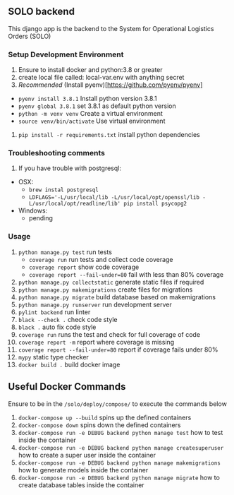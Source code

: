 ## SOLO backend

This django app is the backend to the System for Operational Logistics Orders (SOLO)

### Setup Development Environment
1. Ensure to install docker and python:3.8 or greater
1. create local file called: local-var.env with anything secret
1.  *Recommended* (Install pyenv)[https://github.com/pyenv/pyenv]
 - `pyenv install 3.8.1` Install python version 3.8.1
 - `pyenv global 3.8.1` set 3.8.1 as default python version 
 - `python -m venv venv` Create a virtual environment
 - `source venv/bin/activate` Use virtual environment
1. `pip install -r requirements.txt` install python dependencies
  
### Troubleshooting comments
1. If you have trouble with postgresql:
 - OSX:
   - `brew instal postgresql`
   - `LDFLAGS='-L/usr/local/lib -L/usr/local/opt/openssl/lib -L/usr/local/opt/readline/lib' pip install psycopg2`
 - Windows:
   - pending

### Usage
  1. `python manage.py test` run tests
      - `coverage run` run tests and collect code coverage
      - `coverage report` show code coverage
      - `coverage report --fail-under=80` fail with less than 80% coverage
  2. `python manage.py collectstatic` generate static files if required
  3. `python manage.py makemigrations` create files for migrations
  4. `python manage.py migrate` build database based on makemigrations
  5. `python manage.py runserver` run development server
  6. `pylint backend` run linter
  7. `black --check .` check code style
  8. `black .` auto fix code style
  1. `coverage run` runs the test and check for full coverage of code
  1. `coverage report -m` report where coverage is missing
  1. `coverage report --fail-under=80` report if coverage fails under 80%
  1. `mypy` static type checker
  9. `docker build .` build docker image
  
## Useful Docker Commands
Ensure to be in the `/solo/deploy/compose/` to execute the commands below
1. `docker-compose up --build` spins up the defined containers
1. `docker-compose down` spins down the defined containers
1. `docker-compose run -e DEBUG backend python manage test` how to test inside the container
1. `docker-compose run -e DEBUG backend python manage createsuperuser` how to create a super user inside the container
1. `docker-compose run -e DEBUG backend python manage makemigrations` how to generate models inside the container
1. `docker-compose run -e DEBUG backend python manage migrate` how to create database tables inside the container
